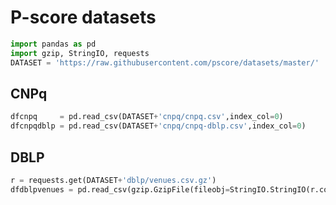 # P-score datasets

```python
import pandas as pd
import gzip, StringIO, requests
DATASET = 'https://raw.githubusercontent.com/pscore/datasets/master/'
```

## CNPq

```python
dfcnpq     = pd.read_csv(DATASET+'cnpq/cnpq.csv',index_col=0)
dfcnpqdblp = pd.read_csv(DATASET+'cnpq/cnpq-dblp.csv',index_col=0)
```

## DBLP

```python
r = requests.get(DATASET+'dblp/venues.csv.gz')
dfdblpvenues = pd.read_csv(gzip.GzipFile(fileobj=StringIO.StringIO(r.content)))
```
